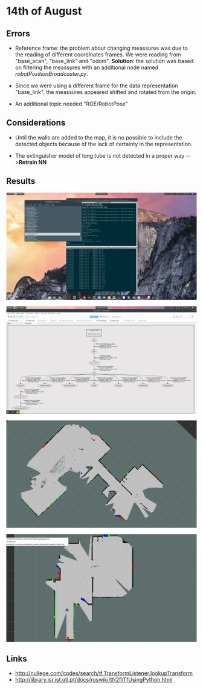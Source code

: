 # 14th of August

## Errors
* Reference frame: the problem about changing meassures was due to the reading of different coordinates frames. We were reading from "base_scan", "base_link" and "odom". **Solution**: the solution was based on filtering the meassures with an additional node named *robotPositionBroadcaster.py*.

* Since we were using a different frame for the data representation "base_link", the meassures appeared shifted and rotated from the origin. 

* An additional topic needed "ROE/RobotPose"

## Considerations
* Until the walls are added to the map, it is no possible to include the detected objects because of the lack of certainty in the representation.

* The extinguisher model of long tube is not detected in a proper way -->**Retrain NN**

## Results
![alt text](https://github.com/vmarlasco/hello-world/blob/journalist/journal/08_14/Screenshot%20from%202018-08-14%2012-32-54.png
 "glitching meassures")

![alt text](https://github.com/vmarlasco/hello-world/blob/journalist/journal/08_14/Screenshot%20from%202018-08-14%2020-52-15.png
 "frame hierarchy")

![alt text](https://github.com/vmarlasco/hello-world/blob/journalist/journal/08_14/rviz_screenshot_2018_08_14-20_30_44.png
 "map")

![alt text](https://github.com/vmarlasco/hello-world/blob/journalist/journal/08_14/rviz_screenshot_2018_08_14-20_39_09.png
 "map")

## Links
* http://nullege.com/codes/search/tf.TransformListener.lookupTransform
* http://library.isr.ist.utl.pt/docs/roswiki/tf(2f)TfUsingPython.html

